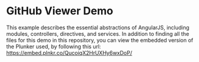 # GitHub Viewer Demo
This example describes the essential abstractions of AngularJS, including modules, controllers, directives, and services. 
In addition to finding all the files for this demo in this repository, you can view the embedded version of the Plunker used, by following this url: https://embed.plnkr.co/QucoiqX2HrUXHy6wxDoP/
